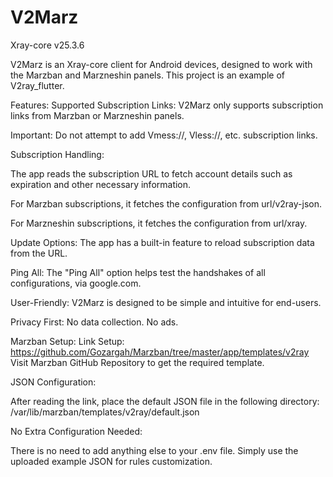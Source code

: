 # V2Marz

Xray-core v25.3.6

V2Marz is an Xray-core client for Android devices, designed to work with the Marzban and Marzneshin panels. This project is an example of V2ray_flutter.

Features:
Supported Subscription Links: V2Marz only supports subscription links from Marzban or Marzneshin panels.

Important: Do not attempt to add Vmess://, Vless://, etc. subscription links.

Subscription Handling:

The app reads the subscription URL to fetch account details such as expiration and other necessary information.

For Marzban subscriptions, it fetches the configuration from url/v2ray-json.

For Marzneshin subscriptions, it fetches the configuration from url/xray.

Update Options: The app has a built-in feature to reload subscription data from the URL.

Ping All: The "Ping All" option helps test the handshakes of all configurations, via google.com.

User-Friendly: V2Marz is designed to be simple and intuitive for end-users.

Privacy First: No data collection. No ads.

Marzban Setup:
Link Setup:
https://github.com/Gozargah/Marzban/tree/master/app/templates/v2ray
Visit Marzban GitHub Repository to get the required template.

JSON Configuration:

After reading the link, place the default JSON file in the following directory:
/var/lib/marzban/templates/v2ray/default.json

No Extra Configuration Needed:

There is no need to add anything else to your .env file. Simply use the uploaded example JSON for rules customization.




